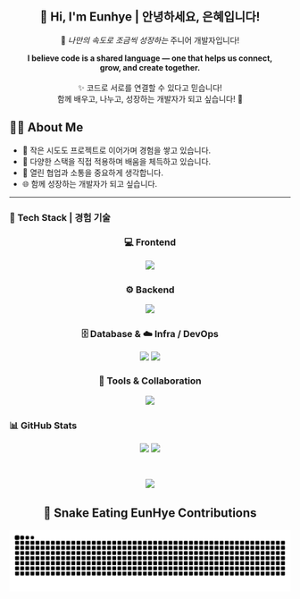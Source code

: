 <!-- 메인 인사 -->
<div align="center">

<h2>👋 Hi, I'm Eunhye | 안녕하세요, 은혜입니다!</h2>

<p>
  🚀 <em>나만의 속도로 조금씩 성장하는</em> 주니어 개발자입니다! 
</p>

<p>
  <strong>I believe code is a shared language — one that helps us connect,<br>
  grow, and create together.</strong><br><br>
  ✨ 코드로 서로를 연결할 수 있다고 믿습니다!<br>
  함께 배우고, 나누고, 성장하는 개발자가 되고 싶습니다! 🌱
</p>

</div>

## 👩‍💻 About Me

- 🔨 작은 시도도 프로젝트로 이어가며 경험을 쌓고 있습니다.  
- 📘 다양한 스택을 직접 적용하며 배움을 체득하고 있습니다.  
- 🤝 열린 협업과 소통을 중요하게 생각합니다.  
- 🌐 함께 성장하는 개발자가 되고 싶습니다.  

---


### 🧰 Tech Stack | 경험 기술


<h3 align="center">💻 Frontend</h3>
<p align="center">
  <img src="https://skillicons.dev/icons?i=html,css,js,ts,react,next,tailwind" height="30"/>
</p>

<h3 align="center">⚙️ Backend</h3>
<p align="center">
  <img src="https://skillicons.dev/icons?i=java,spring,nodejs,python,fastapi" height="30"/>
</p>

<h3 align="center">🗄️ Database & ☁️ Infra / DevOps</h3>
<p align="center">
  <!-- skillicons -->
    <img src="https://img.shields.io/badge/Oracle-000000?style=for-the-badge&logo=oracle&logoColor=white" height="30"/>
  <img src="https://skillicons.dev/icons?i=mysql,mongodb,docker,git,github,gitlab" height="30"/>

</p>


<h3 align="center">🎨 Tools & Collaboration</h3>
<p align="center">
  <img src="https://skillicons.dev/icons?i=vscode,figma,notion" height="40"/>
</p>



### 📊 GitHub Stats

<p align="center">
  <img src="https://github-readme-stats.vercel.app/api?username=eeeunhey&show_icons=true&theme=algolia&hide_border=true" height="170"/>
  <img src="https://github-readme-stats.vercel.app/api/top-langs/?username=eeeunhey&layout=compact&theme=algolia&hide_border=true" height="170"/>
</p>

<br/>
<p align="center">
<a href="https://github.com/devxb/gitanimals">

  <a href="https://github.com/devxb/gitanimals">
    <img src="https://render.gitanimals.org/farms/eeeunhey"/>
  </a>
</a>
<p align="center">



<div align="center">

## 🐍 Snake Eating EunHye Contributions

<picture>
  <source media="(prefers-color-scheme: dark)" srcset="https://raw.githubusercontent.com/eeeunhey/eeeunhey/output/github-contribution-grid-snake-dark.svg" />
  <source media="(prefers-color-scheme: light)" srcset="https://raw.githubusercontent.com/eeeunhey/eeeunhey/output/github-contribution-grid-snake.svg" />
  <img alt="github-snake" src="https://raw.githubusercontent.com/eeeunhey/eeeunhey/output/github-contribution-grid-snake.svg" />
</picture>

</div>
